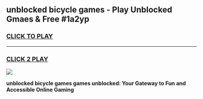
## unblocked bicycle games - Play Unblocked Gmaes & Free #1a2yp
<h3>
<a href="https://premium.freeplayer.one?title=unblocked_bicycle_games&ref=03M">CLICK TO PLAY</a></h3>
<hr>

<h3>
<a href="https://premium.freeplayer.one?title=unblocked_bicycle_games&ref=03M">CLICK 2 PLAY</a>
  
</h3>

<a href="https://premium.freeplayer.one?title=unblocked_bicycle_games&ref=03M"><img src="https://clearcache.store/games.png"></a>


**unblocked bicycle games games unblocked: Your Gateway to Fun and Accessible Online Gaming**
